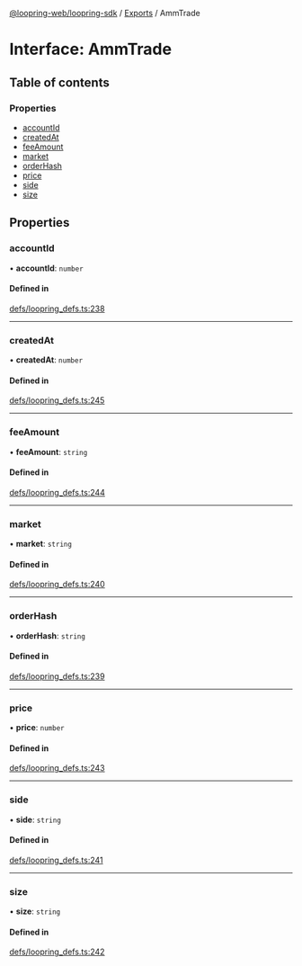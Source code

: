 [@loopring-web/loopring-sdk](../README.md) / [Exports](../modules.md) / AmmTrade

# Interface: AmmTrade

## Table of contents

### Properties

- [accountId](AmmTrade.md#accountid)
- [createdAt](AmmTrade.md#createdat)
- [feeAmount](AmmTrade.md#feeamount)
- [market](AmmTrade.md#market)
- [orderHash](AmmTrade.md#orderhash)
- [price](AmmTrade.md#price)
- [side](AmmTrade.md#side)
- [size](AmmTrade.md#size)

## Properties

### accountId

• **accountId**: `number`

#### Defined in

[defs/loopring_defs.ts:238](https://github.com/Loopring/loopring_sdk/blob/300ee65/src/defs/loopring_defs.ts#L238)

___

### createdAt

• **createdAt**: `number`

#### Defined in

[defs/loopring_defs.ts:245](https://github.com/Loopring/loopring_sdk/blob/300ee65/src/defs/loopring_defs.ts#L245)

___

### feeAmount

• **feeAmount**: `string`

#### Defined in

[defs/loopring_defs.ts:244](https://github.com/Loopring/loopring_sdk/blob/300ee65/src/defs/loopring_defs.ts#L244)

___

### market

• **market**: `string`

#### Defined in

[defs/loopring_defs.ts:240](https://github.com/Loopring/loopring_sdk/blob/300ee65/src/defs/loopring_defs.ts#L240)

___

### orderHash

• **orderHash**: `string`

#### Defined in

[defs/loopring_defs.ts:239](https://github.com/Loopring/loopring_sdk/blob/300ee65/src/defs/loopring_defs.ts#L239)

___

### price

• **price**: `number`

#### Defined in

[defs/loopring_defs.ts:243](https://github.com/Loopring/loopring_sdk/blob/300ee65/src/defs/loopring_defs.ts#L243)

___

### side

• **side**: `string`

#### Defined in

[defs/loopring_defs.ts:241](https://github.com/Loopring/loopring_sdk/blob/300ee65/src/defs/loopring_defs.ts#L241)

___

### size

• **size**: `string`

#### Defined in

[defs/loopring_defs.ts:242](https://github.com/Loopring/loopring_sdk/blob/300ee65/src/defs/loopring_defs.ts#L242)
